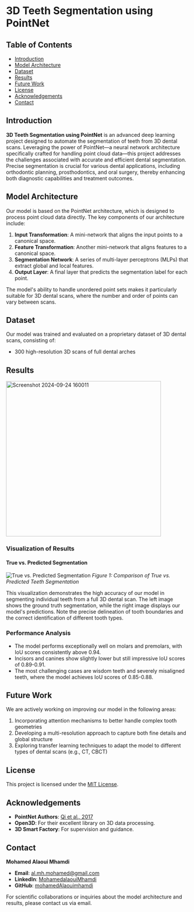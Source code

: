 # 3D Teeth Segmentation using PointNet

## Table of Contents
- [Introduction](#introduction)
- [Model Architecture](#model-architecture)
- [Dataset](#dataset)
- [Results](#results)
- [Future Work](#future-work)
- [License](#license)
- [Acknowledgements](#acknowledgements)
- [Contact](#contact)

## Introduction
**3D Teeth Segmentation using PointNet** is an advanced deep learning project designed to automate the segmentation of teeth from 3D dental scans. Leveraging the power of PointNet—a neural network architecture specifically crafted for handling point cloud data—this project addresses the challenges associated with accurate and efficient dental segmentation. Precise segmentation is crucial for various dental applications, including orthodontic planning, prosthodontics, and oral surgery, thereby enhancing both diagnostic capabilities and treatment outcomes.

## Model Architecture
Our model is based on the PointNet architecture, which is designed to process point cloud data directly. The key components of our architecture include:

1. **Input Transformation**: A mini-network that aligns the input points to a canonical space.
2. **Feature Transformation**: Another mini-network that aligns features to a canonical space.
3. **Segmentation Network**: A series of multi-layer perceptrons (MLPs) that extract global and local features.
4. **Output Layer**: A final layer that predicts the segmentation label for each point.

The model's ability to handle unordered point sets makes it particularly suitable for 3D dental scans, where the number and order of points can vary between scans.

## Dataset
Our model was trained and evaluated on a proprietary dataset of 3D dental scans, consisting of:
- 300 high-resolution 3D scans of full dental arches

## Results
<img width="425" alt="Screenshot 2024-09-24 160011" src="https://github.com/user-attachments/assets/4f6e272c-31db-40c2-8c7e-3ef4f653aa41">


### Visualization of Results

#### True vs. Predicted Segmentation
![True vs. Predicted Segmentation](https://github.com/user-attachments/assets/a8ab6ccb-f6f7-4b1d-ab6a-8ee1b1fe5ce4)
*Figure 1: Comparison of True vs. Predicted Teeth Segmentation*

This visualization demonstrates the high accuracy of our model in segmenting individual teeth from a full 3D dental scan. The left image shows the ground truth segmentation, while the right image displays our model's predictions. Note the precise delineation of tooth boundaries and the correct identification of different tooth types.

### Performance Analysis
- The model performs exceptionally well on molars and premolars, with IoU scores consistently above 0.94.
- Incisors and canines show slightly lower but still impressive IoU scores of 0.89-0.91.
- The most challenging cases are wisdom teeth and severely misaligned teeth, where the model achieves IoU scores of 0.85-0.88.

## Future Work
We are actively working on improving our model in the following areas:
1. Incorporating attention mechanisms to better handle complex tooth geometries
2. Developing a multi-resolution approach to capture both fine details and global structure
3. Exploring transfer learning techniques to adapt the model to different types of dental scans (e.g., CT, CBCT)

## License
This project is licensed under the [MIT License](LICENSE).

## Acknowledgements
- **PointNet Authors**: [Qi et al., 2017](https://arxiv.org/abs/1612.00593)
- **Open3D**: For their excellent library on 3D data processing.
- **3D Smart Factory**: For supervision and guidance.

## Contact
**Mohamed Alaoui Mhamdi**
- **Email**: al.mh.mohamed@gmail.com
- **LinkedIn**: [MohamedalaouiMhamdi](https://www.linkedin.com/in/alaoui-mhamdi-mohamed/)
- **GitHub**: [mohamedAlaouimhamdi](https://github.com/MohamedAlaouiMhamdi)

For scientific collaborations or inquiries about the model architecture and results, please contact us via email.
